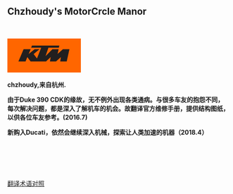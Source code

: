 ## Chzhoudy's MotorCrcle Manor

<br>

![KTM ](amWiki/images/logo.png)  &emsp;&emsp; 


 **chzhoudy,来自杭州.**  

 **由于Duke 390 CDK的缘故，无不例外出现各类通病。与很多车友的抱怨不同，每次解决问题，都是深入了解机车的机会。故翻译官方维修手册，提供结构图纸，以供各位车友参考。(2016.7)**

 **新购入Ducati，依然会继续深入机械，探索让人类加速的机器（2018.4）**

<br>
<br>
<br>
<br>

[翻译术语对照](?file=3-电喷摩托车知识库/01-翻译术语备注 "翻译术语对照")
